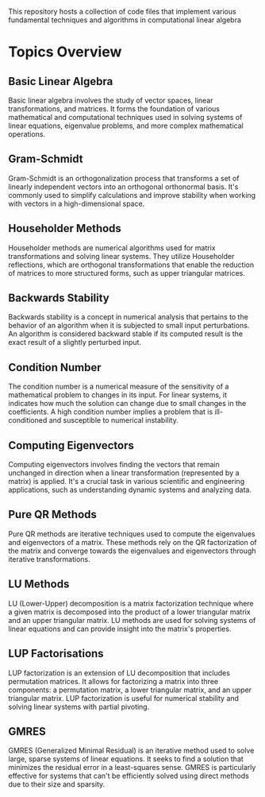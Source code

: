 This repository hosts a collection of code files that implement various fundamental techniques and algorithms in computational linear algebra

# Topics Overview

## Basic Linear Algebra
Basic linear algebra involves the study of vector spaces, linear transformations, and matrices. It forms the foundation of various mathematical and computational techniques used in solving systems of linear equations, eigenvalue problems, and more complex mathematical operations.

## Gram-Schmidt
Gram-Schmidt is an orthogonalization process that transforms a set of linearly independent vectors into an orthogonal orthonormal basis. It's commonly used to simplify calculations and improve stability when working with vectors in a high-dimensional space.

## Householder Methods
Householder methods are numerical algorithms used for matrix transformations and solving linear systems. They utilize Householder reflections, which are orthogonal transformations that enable the reduction of matrices to more structured forms, such as upper triangular matrices.

## Backwards Stability
Backwards stability is a concept in numerical analysis that pertains to the behavior of an algorithm when it is subjected to small input perturbations. An algorithm is considered backward stable if its computed result is the exact result of a slightly perturbed input.

## Condition Number
The condition number is a numerical measure of the sensitivity of a mathematical problem to changes in its input. For linear systems, it indicates how much the solution can change due to small changes in the coefficients. A high condition number implies a problem that is ill-conditioned and susceptible to numerical instability.

## Computing Eigenvectors
Computing eigenvectors involves finding the vectors that remain unchanged in direction when a linear transformation (represented by a matrix) is applied. It's a crucial task in various scientific and engineering applications, such as understanding dynamic systems and analyzing data.

## Pure QR Methods
Pure QR methods are iterative techniques used to compute the eigenvalues and eigenvectors of a matrix. These methods rely on the QR factorization of the matrix and converge towards the eigenvalues and eigenvectors through iterative transformations.

## LU Methods
LU (Lower-Upper) decomposition is a matrix factorization technique where a given matrix is decomposed into the product of a lower triangular matrix and an upper triangular matrix. LU methods are used for solving systems of linear equations and can provide insight into the matrix's properties.

## LUP Factorisations
LUP factorization is an extension of LU decomposition that includes permutation matrices. It allows for factorizing a matrix into three components: a permutation matrix, a lower triangular matrix, and an upper triangular matrix. LUP factorization is useful for numerical stability and solving linear systems with partial pivoting.

## GMRES
GMRES (Generalized Minimal Residual) is an iterative method used to solve large, sparse systems of linear equations. It seeks to find a solution that minimizes the residual error in a least-squares sense. GMRES is particularly effective for systems that can't be efficiently solved using direct methods due to their size and sparsity.

